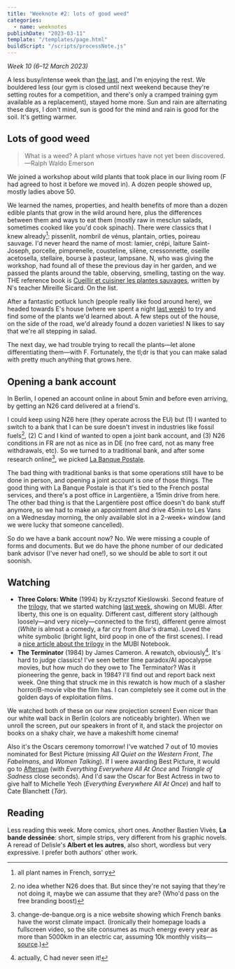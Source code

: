 ```yaml
---
title: "Weeknote #2: lots of good weed"
categories:
  - name: weeknotes
publishDate: "2023-03-11"
template: "/templates/page.html"
buildScript: "/scripts/processNote.js"
---
```


_Week 10 (6–12 March 2023)_

A less busy/intense week than [the last](/notes/weeknote-1-first-crag-climb/), and I'm enjoying the rest. We bouldered less (our gym is closed until next weekend because they're setting routes for a competition, and there's only a cramped training gym available as a replacement), stayed home more. Sun and rain are alternating these days, I don't mind, sun is good for the mind and rain is good for the soil. It's getting warmer.

## Lots of good weed

> What is a weed? A plant whose virtues have not yet been discovered.  
> —Ralph Waldo Emerson

We joined a workshop about wild plants that took place in our living room (F had agreed to host it before we moved in). A dozen people showed up, mostly ladies above 50.

We learned the names, properties, and health benefits of more than a dozen edible plants that grow in the wild around here, plus the differences between them and ways to eat them (mostly raw in mesclun salads, sometimes cooked like you'd cook spinach). There were classics that I knew already[^1]: pissenlit, nombril de vénus, plantain, orties, poireau sauvage. I'd never heard the name of most: lamier, crépi, laiture Saint-Joseph, porcelle, pimprenelle, cousteline, silène, cressonnette, oseille acetosella, stellaire, bourse à pasteur, lampsane. N, who was giving the workshop, had found all of these the previous day in her garden, and we passed the plants around the table, observing, smelling, tasting on the way. THE reference book is [Cueillir et cuisiner les plantes sauvages](https://www.decitre.fr/livres/cueillir-et-cuisiner-les-plantes-sauvages-9782744909009.html), written by N's teacher Mireille Sicard. On the list.

After a fantastic potluck lunch (people really like food around here), we headed towards E's house (where we spent a night [last week](/notes/weeknote-1-first-crag-climb/)) to try and find some of the plants we'd learned about. A few steps out of the house, on the side of the road, we'd already found a dozen varieties! N likes to say that we're all stepping in salad.

The next day, we had trouble trying to recall the plants—let alone differentiating them—with F. Fortunately, the tl;dr is that you can make salad with pretty much anything that grows here.

## Opening a bank account

In Berlin, I opened an account online in about 5min and before even arriving, by getting an N26 card delivered at a friend's.

I could keep using N26 here (they operate across the EU) but (1) I wanted to switch to a bank that I can be sure doesn't invest in industries like fossil fuels[^2], (2) C and I kind of wanted to open a joint bank account, and (3) N26 conditions in FR are not as nice as in DE (no free card, not as many free withdrawals, etc). So we turned to a traditional bank, and after some research online[^3], we picked [La Banque Postale](https://www.labanquepostale.fr/).

The bad thing with traditional banks is that some operations still have to be done in person, and opening a joint account is one of those things. The good thing with La Banque Postale is that it's tied to the French postal services, and there's a post office in Largentière, a 15min drive from here. The other bad thing is that the Largentière post office doesn't do bank stuff anymore, so we had to make an appointment and drive 45min to Les Vans on a Wednesday morning, the only available slot in a 2-week+ window (and we were lucky that someone cancelled).

So do we have a bank account now? No. We were missing a couple of forms and documents. But we do have the phone number of our dedicated bank advisor (I've never had one!), so we should be able to sort it out soonish.

## Watching

- **Three Colors: White** (1994) by Krzysztof Kieślowski. Second feature of the [trilogy](https://en.wikipedia.org/wiki/Three_Colours_trilogy), that we started watching [last week](/notes/weeknote-1-first-crag-climb/), showing on MUBI. After liberty, this one is on equality. Different cast, different story (although loosely—and very nicely—connected to the first), different genre almost (_White_ is almost a comedy, a far cry from _Blue_'s drama). Loved the white symbolic (bright light, bird poop in one of the first scenes). I read a [nice article about the trilogy](https://mubi.com/notebook/posts/love-at-first-sight-krzysztof-kieslowski-s-three-colors) in the MUBI Notebook.
- **The Terminator** (1984) by James Cameron. A rewatch, obviously[^4]. It's hard to judge classics! I've seen better time paradox/AI apocalypse movies, but how much do they owe to The Terminator? Was it pioneering the genre, back in 1984? I'll find out and report back next week. One thing that struck me in this rewatch is how much of a slasher horror/B-movie vibe the film has. I can completely see it come out in the golden days of exploitation films.

We watched both of these on our new projection screen! Even nicer than our white wall back in Berlin (colors are noticeably brighter). When we unroll the screen, put our speakers in front of it, and stack the projector on books on a shaky chair, we have a makeshift home cinema!

Also it's the Oscars ceremony tomorrow! I've watched 7 out of 10 movies nominated for Best Picture (missing _All Quiet on the Western Front_, _The Fabelmans_, and _Women Talking_). If I were awarding Best Picture, it would go to [Aftersun](/articles/watching-aftersun/) (with _Everything Everywhere All At Once_ and _Triangle of Sadness_ close seconds). And I'd saw the Oscar for Best Actress in two to give half to Michelle Yeoh (_Everything Everywhere All At Once_) and half to Cate Blanchett (_Tár_).

## Reading

Less reading this week. More comics, short ones. Another Bastien Vivès, **La bande dessinée**: short, simple strips, very different from his graphic novels. A reread of Delisle's **Albert et les autres**, also short, wordless but very expressive. I prefer both authors' other work.

[^1]: all plant names in French, sorry
[^2]: no idea whether N26 does that. But since they're not saying that they're not doing it, maybe we can assume that they are? (Who'd pass on the free branding boost)
[^3]: change-de-banque.org is a nice website showing which French banks have the worst climate impact. (Ironically their homepage loads a fullscreen video, so the site consumes as much energy every year as more than 5000km in an electric car, assuming 10k monthly visits—[source](https://www.websitecarbon.com/website/change-de-banque-org/).)
[^4]: actually, C had never seen it!
